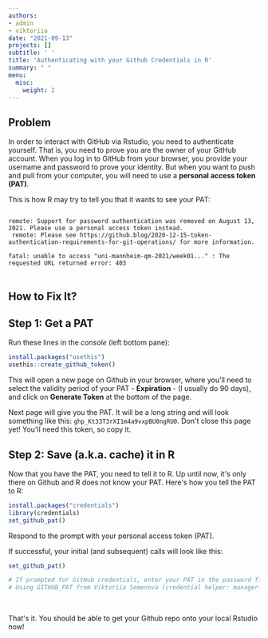 ```yaml
---
authors:
- admin
- viktoriia
date: "2021-09-13"
projects: []
subtitle: ' '
title: 'Authenticating with your Github Credentials in R'
summary: " "  
menu:
  misc:
    weight: 2
---
```


## Problem

In order to interact with GitHub via Rstudio, you need to authenticate yourself. That is, you need to prove you are the owner of your GitHub account. When you log in to GitHub from your browser, you provide your username and password to prove your identity. But when you want to push and pull from your computer, you will need to use a **personal access token (PAT)**.

This is how R may try to tell you that it wants to see your PAT:

<code class="language-bash hljs">
remote: Support for password authentication was removed on August 13, 2021. Please use a personal access token instead. <br> remote: Please see https://github.blog/2020-12-15-token-authentication-requirements-for-git-operations/ for more information. <br>
fatal: unable to access "uni-mannheim-qm-2021/week01..." : The requested URL returned error: 403
</code>

<br>

## How to Fix It? 

## Step 1: Get a PAT

Run these lines in the *console* (left bottom pane):

```r
install.packages("usethis")
usethis::create_github_token()
```


This will open a new page on Github in your browser, where you'll need to select the validity period of your PAT - **Expiration** - (I usually do 90 days), and click on **Generate Token** at the bottom of the page.

Next page will give you the PAT. It will be a long string and will look something like this: `ghp_Kt33T3rXI1m4a9vxpBU0ngRU0`. Don't close this page yet! You'll need this token, so copy it. 

## Step 2: Save (a.k.a. cache) it in R


Now that you have the PAT, you need to tell it to R. Up until now, it's only there on Github and R does not know your PAT. Here's how you tell the PAT to R:

```r
install.packages("credentials")
library(credentials)
set_github_pat()
```


Respond to the prompt with your personal access token (PAT). 

If successful, your initial (and subsequent) calls will look like this:

```r
set_github_pat()

# If prompted for GitHub credentials, enter your PAT in the password field
# Using GITHUB_PAT from Viktoriia Semenova (credential helper: manager-core)
```


<br>

That's it. You should be able to get your Github repo onto your local Rstudio now!






